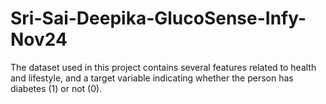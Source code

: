 # Sri-Sai-Deepika-GlucoSense-Infy-Nov24
The dataset used in this project contains several features related to health and lifestyle, and a target variable indicating whether the person has diabetes (1) or not (0).
